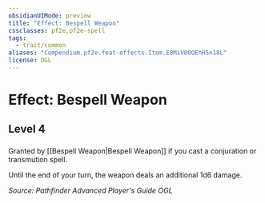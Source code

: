 ```yaml
---
obsidianUIMode: preview
title: "Effect: Bespell Weapon"
cssclasses: pf2e,pf2e-spell
tags:
  - trait/common
aliases: "Compendium.pf2e.feat-effects.Item.E8MiV00QEhH5n18L"
license: OGL
---
```

# Effect: Bespell Weapon
## Level 4
### 






Granted by [[Bespell Weapon|Bespell Weapon]] if you cast a conjuration or transmution spell.

Until the end of your turn, the weapon deals an additional 1d6 damage.

*Source: Pathfinder Advanced Player's Guide*
*OGL*